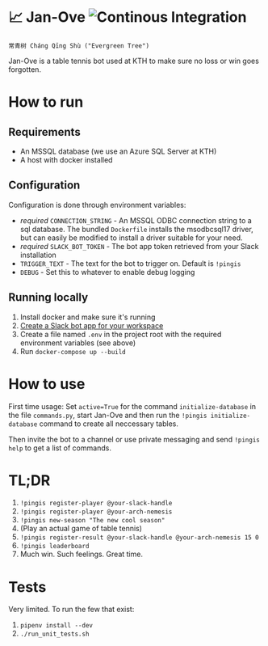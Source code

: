 # :chart_with_upwards_trend: Jan-Ove ![Continous Integration](https://github.com/KTH/Jan-Ove/actions/workflows/main.yml/badge.svg)


```
常青树 Cháng Qīng Shù ("Evergreen Tree")
```

Jan-Ove is a table tennis bot used at KTH to make sure no loss or win goes forgotten.

# How to run

## Requirements

* An MSSQL database (we use an Azure SQL Server at KTH)
* A host with docker installed

## Configuration

Configuration is done through environment variables:

* _required_ `CONNECTION_STRING` - An MSSQL ODBC connection string to a sql database. The bundled `Dockerfile` installs the msodbcsql17 driver, but can easily be modified to install a driver suitable for your need.
* _required_ `SLACK_BOT_TOKEN` - The bot app token retrieved from your Slack installation
* `TRIGGER_TEXT` - The text for the bot to trigger on. Default is `!pingis`
* `DEBUG` - Set this to whatever to enable debug logging

## Running locally

1) Install docker and make sure it's running
2) [Create a Slack bot app for your workspace](https://get.slack.help/hc/en-us/articles/115005265703-Create-a-bot-for-your-workspace#-create-a-bot)
3) Create a file named `.env` in the project root with the required environment variables (see above)
4) Run `docker-compose up --build`

# How to use

First time usage: Set `active=True` for the command `initialize-database` in the file `commands.py`, start Jan-Ove and then run the `!pingis initialize-database` command to create all neccessary tables.

Then invite the bot to a channel or use private messaging and send `!pingis help` to get a list of commands.

# TL;DR

1) `!pingis register-player @your-slack-handle`
2) `!pingis register-player @your-arch-nemesis`
3) `!pingis new-season "The new cool season"`
4) (Play an actual game of table tennis)
5) `!pingis register-result @your-slack-handle @your-arch-nemesis 15 0`
6) `!pingis leaderboard`
7) Much win. Such feelings. Great time.

# Tests

Very limited. To run the few that exist:

1) `pipenv install --dev`
2) `./run_unit_tests.sh`
